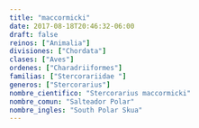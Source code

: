 ```yaml
---
title: "maccormicki"
date: 2017-08-18T20:46:32-06:00
draft: false
reinos: ["Animalia"]
divisiones: ["Chordata"]
clases: ["Aves"]
ordenes: ["Charadriiformes"]
familias: ["Stercorariidae "]
generos: ["Stercorarius"]
nombre_cientifico: "Stercorarius maccormicki"
nombre_comun: "Salteador Polar"
nombre_ingles: "South Polar Skua"
---
```

